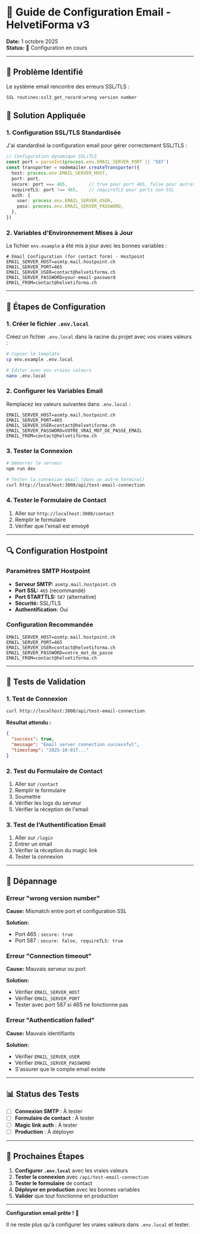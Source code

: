 # 📧 Guide de Configuration Email - HelvetiForma v3

**Date:** 1 octobre 2025  
**Status:** 🔧 Configuration en cours

---

## 🎯 Problème Identifié

Le système email rencontre des erreurs SSL/TLS :
```
SSL routines:ssl3_get_record:wrong version number
```

## 🔧 Solution Appliquée

### 1. Configuration SSL/TLS Standardisée

J'ai standardisé la configuration email pour gérer correctement SSL/TLS :

```typescript
// Configuration dynamique SSL/TLS
const port = parseInt(process.env.EMAIL_SERVER_PORT || '587')
const transporter = nodemailer.createTransporter({
  host: process.env.EMAIL_SERVER_HOST,
  port: port,
  secure: port === 465,        // true pour port 465, false pour autres
  requireTLS: port !== 465,    // requireTLS pour ports non-SSL
  auth: {
    user: process.env.EMAIL_SERVER_USER,
    pass: process.env.EMAIL_SERVER_PASSWORD,
  },
})
```

### 2. Variables d'Environnement Mises à Jour

Le fichier `env.example` a été mis à jour avec les bonnes variables :

```env
# Email Configuration (for contact form) - Hostpoint
EMAIL_SERVER_HOST=asmtp.mail.hostpoint.ch
EMAIL_SERVER_PORT=465
EMAIL_SERVER_USER=contact@helvetiforma.ch
EMAIL_SERVER_PASSWORD=your-email-password
EMAIL_FROM=contact@helvetiforma.ch
```

---

## 🚀 Étapes de Configuration

### 1. Créer le fichier `.env.local`

Créez un fichier `.env.local` dans la racine du projet avec vos vraies valeurs :

```bash
# Copier le template
cp env.example .env.local

# Éditer avec vos vraies valeurs
nano .env.local
```

### 2. Configurer les Variables Email

Remplacez les valeurs suivantes dans `.env.local` :

```env
EMAIL_SERVER_HOST=asmtp.mail.hostpoint.ch
EMAIL_SERVER_PORT=465
EMAIL_SERVER_USER=contact@helvetiforma.ch
EMAIL_SERVER_PASSWORD=VOTRE_VRAI_MOT_DE_PASSE_EMAIL
EMAIL_FROM=contact@helvetiforma.ch
```

### 3. Tester la Connexion

```bash
# Démarrer le serveur
npm run dev

# Tester la connexion email (dans un autre terminal)
curl http://localhost:3000/api/test-email-connection
```

### 4. Tester le Formulaire de Contact

1. Aller sur `http://localhost:3000/contact`
2. Remplir le formulaire
3. Vérifier que l'email est envoyé

---

## 🔍 Configuration Hostpoint

### Paramètres SMTP Hostpoint

- **Serveur SMTP:** `asmtp.mail.hostpoint.ch`
- **Port SSL:** `465` (recommandé)
- **Port STARTTLS:** `587` (alternative)
- **Sécurité:** SSL/TLS
- **Authentification:** Oui

### Configuration Recommandée

```env
EMAIL_SERVER_HOST=asmtp.mail.hostpoint.ch
EMAIL_SERVER_PORT=465
EMAIL_SERVER_USER=contact@helvetiforma.ch
EMAIL_SERVER_PASSWORD=votre_mot_de_passe
EMAIL_FROM=contact@helvetiforma.ch
```

---

## 🧪 Tests de Validation

### 1. Test de Connexion

```bash
curl http://localhost:3000/api/test-email-connection
```

**Résultat attendu :**
```json
{
  "success": true,
  "message": "Email server connection successful",
  "timestamp": "2025-10-01T..."
}
```

### 2. Test du Formulaire de Contact

1. Aller sur `/contact`
2. Remplir le formulaire
3. Soumettre
4. Vérifier les logs du serveur
5. Vérifier la réception de l'email

### 3. Test de l'Authentification Email

1. Aller sur `/login`
2. Entrer un email
3. Vérifier la réception du magic link
4. Tester la connexion

---

## 🐛 Dépannage

### Erreur "wrong version number"

**Cause:** Mismatch entre port et configuration SSL

**Solution:**
- Port 465 : `secure: true`
- Port 587 : `secure: false, requireTLS: true`

### Erreur "Connection timeout"

**Cause:** Mauvais serveur ou port

**Solution:**
- Vérifier `EMAIL_SERVER_HOST`
- Vérifier `EMAIL_SERVER_PORT`
- Tester avec port 587 si 465 ne fonctionne pas

### Erreur "Authentication failed"

**Cause:** Mauvais identifiants

**Solution:**
- Vérifier `EMAIL_SERVER_USER`
- Vérifier `EMAIL_SERVER_PASSWORD`
- S'assurer que le compte email existe

---

## 📊 Status des Tests

- [ ] **Connexion SMTP** : À tester
- [ ] **Formulaire de contact** : À tester  
- [ ] **Magic link auth** : À tester
- [ ] **Production** : À déployer

---

## 🎯 Prochaines Étapes

1. **Configurer `.env.local`** avec les vraies valeurs
2. **Tester la connexion** avec `/api/test-email-connection`
3. **Tester le formulaire** de contact
4. **Déployer en production** avec les bonnes variables
5. **Valider** que tout fonctionne en production

---

**Configuration email prête !** 🎉

Il ne reste plus qu'à configurer les vraies valeurs dans `.env.local` et tester.
